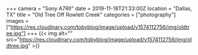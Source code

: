 +++
camera = "Sony A7RII"
date = 2019-11-18T21:33:00Z
location = "Dallas, TX"
title = "Old Tree Off Rowlett Creek"
categories = ["photography"]
images = ["https://res.cloudinary.com/tobyblog/image/upload/v1574112756/img/oldtree.jpg"]
+++
{{< img alt="" src="https://res.cloudinary.com/tobyblog/image/upload/v1574112756/img/oldtree.jpg" >}}
<!--more-->
